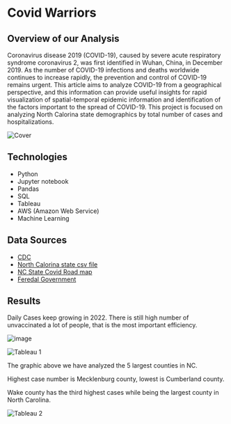 # Covid Warriors

## Overview of our Analysis
Coronavirus disease 2019 (COVID-19), caused by severe acute respiratory syndrome coronavirus 2, was first identified in Wuhan, China, in December 2019. As the number of COVID-19 infections and deaths worldwide continues to increase rapidly, the prevention and control of COVID-19 remains urgent. This article aims to analyze COVID-19 from a geographical perspective, and this information can provide useful insights for rapid visualization of spatial-temporal epidemic information and identification of the factors important to the spread of COVID-19. This project is focused on analyzing North Calorina state demographics by total number of cases and hospitalizations.

![Cover](https://user-images.githubusercontent.com/85411967/152261914-e0c5b9cb-82f1-44ba-912d-42a72842211c.png)

## Technologies
- Python 
- Jupyter notebook 
- Pandas 
- SQL 
- Tableau
- AWS (Amazon Web Service)
- Machine Learning

## Data Sources
- [CDC](https://data.cdc.gov/Case-Surveillance/United-States-COVID-19-Cases-and-Deaths-by-State-o/9mfq-cb36) 
- [North Calorina state csv file](https://github.com/JohnCselcuk/Covid-Warriors/tree/main/Data_source)
- [NC State Covid Road map](https://covid19.ncdhhs.gov/)
- [Feredal Government](https://www.usa.gov/coronavirus)

## Results
Daily Cases keep growing in 2022. There is still high number of unvaccinated a lot of people, that is the most important efficiency.  

![image](https://user-images.githubusercontent.com/85411967/152422841-39354618-c8b3-47f4-a1b3-8ad7403af95b.png)


![Tableau 1](https://user-images.githubusercontent.com/85411967/151269400-6236358f-10a0-479f-8fca-37c3c4fe1c29.png)

The graphic above we have analyzed the 5 largest counties in NC.

Highest case number is Mecklenburg county, lowest is Cumberland county. 

Wake county has the third highest cases while being the largest county in North Carolina.



![Tableau 2](https://user-images.githubusercontent.com/85411967/151273551-83a3fb28-6c2d-4efd-843d-93b54400b2b0.png)
